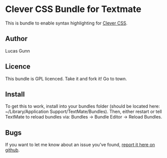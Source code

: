 Clever CSS Bundle for Textmate
==============================

This is bundle to enable syntax highlighting for [Clever CSS](http://sandbox.pocoo.org/clevercss/). 

Author
------

Lucas Gunn

Licence
-------

This bundle is GPL licenced. Take it and fork it! Go to town.

Install
-------

To get this to work, install into your bundles folder (should be located here: ~/Library/Application Support/TextMate/Bundles). 
Then, either restart or tell TextMate to reload bundles via: Bundles -> Bundle Editor -> Reload Bundles.

Bugs
----

If you want to let me know about an issue you've found, [report it here on github](https://github.com/lucasgunn/clevercss.tmbundle/issues).